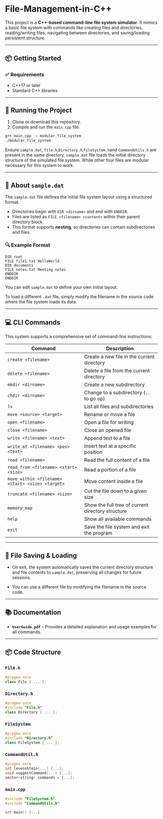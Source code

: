 # File-Management-in-C++
This project is a **C++-based command-line file system simulator**. It mimics a basic file system with commands like creating files and directories, reading/writing files, navigating between directories, and saving/loading persistent structure.

---

## 📦 Getting Started

### ✅ Requirements
- C++17 or later
- Standard C++ libraries

---

## 🚀 Running the Project

1. Clone or download this repository.
2. Compile and run the `main.cpp` file.

```bash
g++ main.cpp -o modular_file_system
./modular_file_system
```
Ensure `sample.dat`, `File.h`,`Directory.h`,`FileSystem.h`and `CommandUtils.h` are present in the same directory. `sample.dat` file loads the initial directory structure of the simulated file system. While other four files are modular necessary for this system to work.

---

## 📂 About `sample.dat`

The `sample.dat` file defines the initial file system layout using a structured format.

- Directories begin with `DIR <dirname>` and end with `ENDDIR`.
- Files are listed as `FILE <filename> <content>` within their parent directory block.
- This format supports **nesting**, so directories can contain subdirectories and files.

### 🔍 Example Format

```plaintext
DIR root
FILE file1.txt HelloWorld
DIR documents
FILE notes.txt Meeting notes
ENDDIR
ENDDIR
```
You can edit `sample.dat` to define your own initial layout.

To load a different `.dat` file, simply modify the filename in the source code where the file system loads its data.

---

## 💻 CLI Commands

This system supports a comprehensive set of command-line instructions:

| Command                                     | Description                                      |
|---------------------------------------------|--------------------------------------------------|
| `create <filename>`                         | Create a new file in the current directory       |
| `delete <filename>`                         | Delete a file from the current directory         |
| `mkdir <dirname>`                           | Create a new subdirectory                        |
| `chdir <dirname>`                           | Change to a subdirectory (`..` to go up)         |
| `ls`                                        | List all files and subdirectories                |
| `move <source> <target>`                    | Rename or move a file                            |
| `open <filename>`                           | Open a file for writing                          |
| `close <filename>`                          | Close an opened file                             |
| `write <filename> <text>`                   | Append text to a file                            |
| `write_at <filename> <pos> <text>`          | Insert text at a specific position               |
| `read <filename>`                           | Read the full content of a file                  |
| `read_from <filename> <start> <size>`       | Read a portion of a file                         |
| `move_within <filename> <start> <size> <target>` | Move content inside a file                    |
| `truncate <filename> <size>`                | Cut the file down to a given size                |
| `memory_map`                                | Show the full tree of current directory structure|
| `help`                                      | Show all available commands                      |
| `exit`                                      | Save the file system and exit the program        |

---

## 📄 File Saving & Loading

- On exit, the system automatically saves the current directory structure and file contents to `sample.dat`, preserving all changes for future sessions.

- You can use a different file by modifying the filename in the source code.

---

## 📚 Documentation

- **`UserGuide.pdf`** – Provides a detailed explanation and usage examples for all commands.

---

## 📦 Code Structure
### `File.h`
```cpp
#pragma once
class File { ... };
```
### `Directory.h`
```cpp
#pragma once
#include "File.h"
class Directory { ... };
```
### `FileSystem`
```cpp
#pragma once
#include "Directory.h"
class FileSystem { ... };
```

### `CommandUtil.h`
```cpp
#pragma once
int levenshtein(...) {...};
void suggestCommand(...) {...};
vector<string> commands = {...};
```

### `main.cpp`
```cpp
#include "FileSystem.h"
#include "CommandUtils.h"

int main() {...}
```

